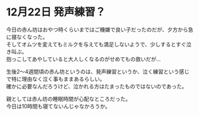 # 12月22日 発声練習？

今日の赤ん坊はおやつ時くらいまではご機嫌で良い子だったのだが、夕方から急に寝なくなった。  
そしてオムツを変えてもミルクを与えても満足しないようで、少しするとすぐ泣き叫ぶ。  
抱っこしてあやしていると大人しくなるのがせめてもの救いだが…

生後2〜4週間頃の赤ん坊というのは、発声練習というか、泣く練習という感じで特に理由なく泣く事もままあるらしい。  
確かに必要なんだろうけど、泣かれる方はたまったものではないのであった。

親としては赤ん坊の睡眠時間が心配なところだった。  
今日は10時間も寝てないんじゃなかろうか。
